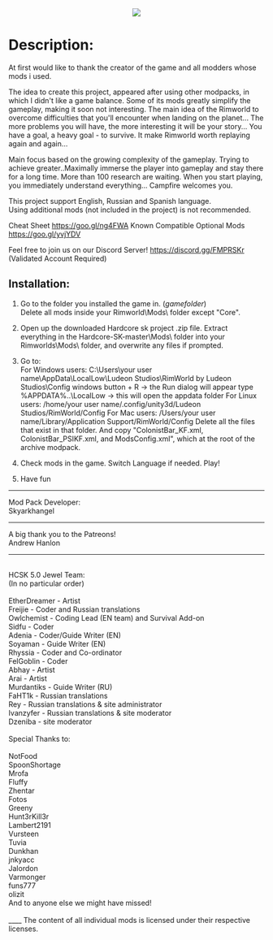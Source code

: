 <center><img src="http://s008.radikal.ru/i304/1512/b8/e77f133acb4e.gif"></center>

# Description:

At first would like to thank the creator of the game and all modders whose mods i used.

The idea to create this project, appeared after using other modpacks, in which I didn't like a game balance. Some of its mods greatly simplify the gameplay, making it soon not interesting.
The main idea of the Rimworld to overcome difficulties that you'll encounter when landing on the planet... The more problems you will have, the more interesting it will be your story... You have a goal, a heavy goal - to survive. It make Rimworld worth replaying again and again...

Main focus based on the growing complexity of the gameplay. Trying to achieve greater..Maximally immerse the player into gameplay and stay there for a long time. More than 100 research are waiting. When you start playing, you immediately understand everything... Campfire welcomes you.

This project support English, Russian and Spanish language.   
Using additional mods (not included in the project) is not recommended.

Cheat Sheet
https://goo.gl/ng4FWA
Known Compatible Optional Mods
https://goo.gl/yvjYDV

Feel free to join us on our Discord Server!
https://discord.gg/FMPRSKr
(Validated Account Required)
     
## Installation:

1. Go to the folder you installed the game in. (*gamefolder*)    
Delete all mods inside your Rimworld\Mods\ folder except "Core".

2. Open up the downloaded Hardcore sk project .zip file.
Extract everything in the Hardcore-SK-master\Mods\ folder into your Rimworlds\Mods\ folder, and overwrite any files if prompted.

3. Go to:  
For Windows users:
C:\Users\your user name\AppData\LocalLow\Ludeon Studios\RimWorld by Ludeon Studios\Config
windows button + R -> the Run dialog will appear
type %APPDATA%\..\LocalLow -> this will open the appdata folder
For Linux users:
/home/your user name/.config/unity3d/Ludeon Studios/RimWorld/Config
For Mac users: 
/Users/your user name/Library/Application Support/RimWorld/Config
Delete all the files that exist in that folder.
And copy "ColonistBar_KF.xml, ColonistBar_PSIKF.xml, and ModsConfig.xml", which at the root of the archive modpack.

4. Check mods in the game. Switch Language if needed. Play!

5. Have fun <i class="fa fa-smile-o"></i>   

____
Mod Pack Developer:
<br>Skyarkhangel
____
A big thank you to the Patreons!
<br>Andrew Hanlon
____
<br>
HCSK 5.0 Jewel Team:
<br>
(In no particular order)
<br>
<br>EtherDreamer - Artist
<br>Freijie - Coder and Russian translations
<br>Owlchemist - Coding Lead (EN team) and Survival Add-on
<br>Sidfu - Coder
<br>Adenia - Coder/Guide Writer (EN)
<br>Soyaman - Guide Writer (EN)
<br>Rhyssia - Coder and Co-ordinator
<br>FelGoblin - Coder
<br>Abhay - Artist
<br>Arai - Artist
<br>Murdantiks - Guide Writer (RU)
<br>FaHT1k - Russian translations
<br>Rey - Russian translations & site administrator
<br>Ivanzyfer - Russian translations & site moderator
<br>Dzeniba - site moderator
<br>
<br>
Special Thanks to:
<br>
<br>NotFood
<br>SpoonShortage
<br>Mrofa
<br>Fluffy
<br>Zhentar
<br>Fotos
<br>Greeny
<br>Hunt3rKill3r
<br>Lambert2191
<br>Vursteen
<br>Tuvia
<br>Dunkhan
<br>jnkyacc
<br>Jalordon
<br>Varmonger
<br>funs777
<br>olizit
<br>And to anyone else we might have missed!
<br>
<br>
____
The content of all individual mods is licensed under their respective licenses.
